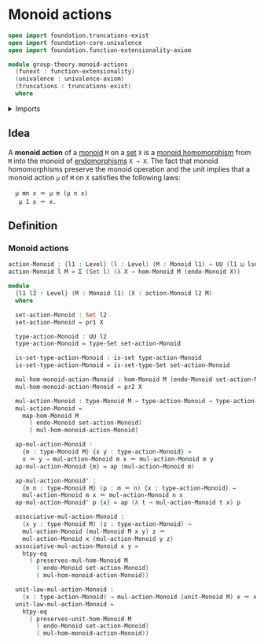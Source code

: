 # Monoid actions

```agda
open import foundation.truncations-exist
open import foundation-core.univalence
open import foundation.function-extensionality-axiom

module group-theory.monoid-actions
  (funext : function-extensionality)
  (univalence : univalence-axiom)
  (truncations : truncations-exist)
  where
```

<details><summary>Imports</summary>

```agda
open import foundation.action-on-identifications-functions
open import foundation.dependent-pair-types
open import foundation.endomorphisms funext univalence truncations
open import foundation.identity-types funext
open import foundation.sets funext univalence
open import foundation.universe-levels

open import group-theory.homomorphisms-monoids funext univalence truncations
open import group-theory.monoids funext univalence truncations
```

</details>

## Idea

A **monoid action** of a [monoid](group-theory.monoids.md) `M` on a
[set](foundation-core.sets.md) `X` is a
[monoid homomorphism](group-theory.homomorphisms-monoids.md) from `M` into the
monoid of [endomorphisms](foundation.endomorphisms.md) `X → X`. The fact that
monoid homomorphisms preserve the monoid operation and the unit implies that a
monoid action `μ` of `M` on `X` satisfies the following laws:

```text
  μ mn x ＝ μ m (μ n x)
   μ 1 x ＝ x.
```

## Definition

### Monoid actions

```agda
action-Monoid : {l1 : Level} (l : Level) (M : Monoid l1) → UU (l1 ⊔ lsuc l)
action-Monoid l M = Σ (Set l) (λ X → hom-Monoid M (endo-Monoid X))

module _
  {l1 l2 : Level} (M : Monoid l1) (X : action-Monoid l2 M)
  where

  set-action-Monoid : Set l2
  set-action-Monoid = pr1 X

  type-action-Monoid : UU l2
  type-action-Monoid = type-Set set-action-Monoid

  is-set-type-action-Monoid : is-set type-action-Monoid
  is-set-type-action-Monoid = is-set-type-Set set-action-Monoid

  mul-hom-monoid-action-Monoid : hom-Monoid M (endo-Monoid set-action-Monoid)
  mul-hom-monoid-action-Monoid = pr2 X

  mul-action-Monoid : type-Monoid M → type-action-Monoid → type-action-Monoid
  mul-action-Monoid =
    map-hom-Monoid M
      ( endo-Monoid set-action-Monoid)
      ( mul-hom-monoid-action-Monoid)

  ap-mul-action-Monoid :
    {m : type-Monoid M} {x y : type-action-Monoid} →
    x ＝ y → mul-action-Monoid m x ＝ mul-action-Monoid m y
  ap-mul-action-Monoid {m} = ap (mul-action-Monoid m)

  ap-mul-action-Monoid' :
    {m n : type-Monoid M} (p : m ＝ n) {x : type-action-Monoid} →
    mul-action-Monoid m x ＝ mul-action-Monoid n x
  ap-mul-action-Monoid' p {x} = ap (λ t → mul-action-Monoid t x) p

  associative-mul-action-Monoid :
    (x y : type-Monoid M) (z : type-action-Monoid) →
    mul-action-Monoid (mul-Monoid M x y) z ＝
    mul-action-Monoid x (mul-action-Monoid y z)
  associative-mul-action-Monoid x y =
    htpy-eq
      ( preserves-mul-hom-Monoid M
        ( endo-Monoid set-action-Monoid)
        ( mul-hom-monoid-action-Monoid))

  unit-law-mul-action-Monoid :
    (x : type-action-Monoid) → mul-action-Monoid (unit-Monoid M) x ＝ x
  unit-law-mul-action-Monoid =
    htpy-eq
      ( preserves-unit-hom-Monoid M
        ( endo-Monoid set-action-Monoid)
        ( mul-hom-monoid-action-Monoid))
```
